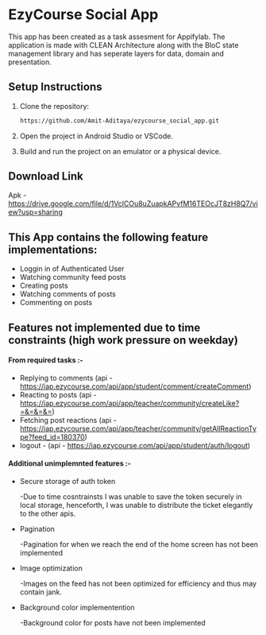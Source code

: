# EzyCourse Social App

This app has been created as a task assesment for Appifylab. The application is made with CLEAN Architecture along with the BloC state management library and has seperate layers for data, domain and presentation.

## Setup Instructions

1. Clone the repository:
   ```bash
   https://github.com/Amit-Aditaya/ezycourse_social_app.git

2. Open the project in Android Studio or VSCode.

3. Build and run the project on an emulator or a physical device.

## Download Link

Apk - https://drive.google.com/file/d/1VclCOu8uZuapkAPvfM16TEOcJT8zH8Q7/view?usp=sharing

## This App contains the following feature implementations:

- Loggin in of Authenticated User
- Watching community feed posts
- Creating posts
- Watching comments of posts 
- Commenting on posts

## Features not implemented due to time constraints (high work pressure on weekday)

#### From required tasks :-

- Replying to comments (api - https://iap.ezycourse.com/api/app/student/comment/createComment)   
- Reacting to posts (api - https://iap.ezycourse.com/api/app/teacher/community/createLike?=&=&=&=)
- Fetching post reactions (api - https://iap.ezycourse.com/api/app/teacher/community/getAllReactionType?feed_id=180370)
- logout - (api - https://iap.ezycourse.com/api/app/student/auth/logout)

#### Additional unimplemnted features :-

- Secure storage of auth token

  -Due to time cosntrainsts I was unable to save the token securely in local storage, henceforth, I was unable to distribute the ticket elegantly to the other apis.

- Pagination

  -Pagination for when we reach the end of the home screen has not been implemented

- Image optimization

  -Images on the feed has not been optimized for efficiency and thus may contain jank.

- Background color implementention

  -Background color for posts have not been implemented


